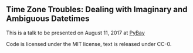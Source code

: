 ## Time Zone Troubles: Dealing with Imaginary and Ambiguous Datetimes

This is a talk to be presented on August 11, 2017 at [PyBay](pybay.org)

Code is licensed under the MIT license, text is released under CC-0.